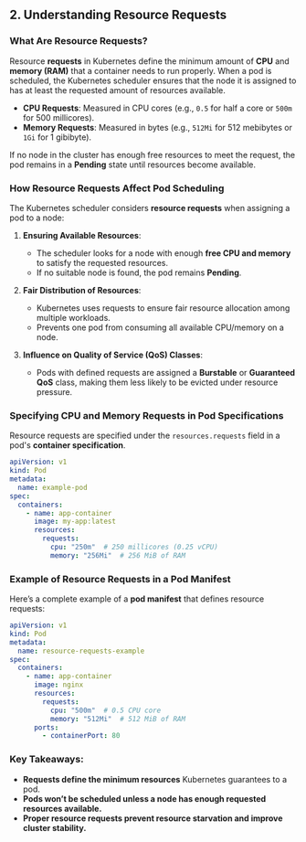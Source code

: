 ## **2. Understanding Resource Requests**  

### **What Are Resource Requests?**  
Resource **requests** in Kubernetes define the minimum amount of **CPU** and **memory (RAM)** that a container needs to run properly. When a pod is scheduled, the Kubernetes scheduler ensures that the node it is assigned to has at least the requested amount of resources available.  

- **CPU Requests**: Measured in CPU cores (e.g., `0.5` for half a core or `500m` for 500 millicores).  
- **Memory Requests**: Measured in bytes (e.g., `512Mi` for 512 mebibytes or `1Gi` for 1 gibibyte).  

If no node in the cluster has enough free resources to meet the request, the pod remains in a **Pending** state until resources become available.  

### **How Resource Requests Affect Pod Scheduling**  
The Kubernetes scheduler considers **resource requests** when assigning a pod to a node:  

1. **Ensuring Available Resources**:  
   - The scheduler looks for a node with enough **free CPU and memory** to satisfy the requested resources.  
   - If no suitable node is found, the pod remains **Pending**.  

2. **Fair Distribution of Resources**:  
   - Kubernetes uses requests to ensure fair resource allocation among multiple workloads.  
   - Prevents one pod from consuming all available CPU/memory on a node.  

3. **Influence on Quality of Service (QoS) Classes**:  
   - Pods with defined requests are assigned a **Burstable** or **Guaranteed QoS** class, making them less likely to be evicted under resource pressure.  

### **Specifying CPU and Memory Requests in Pod Specifications**  
Resource requests are specified under the `resources.requests` field in a pod's **container specification**.  

```yaml
apiVersion: v1
kind: Pod
metadata:
  name: example-pod
spec:
  containers:
    - name: app-container
      image: my-app:latest
      resources:
        requests:
          cpu: "250m"  # 250 millicores (0.25 vCPU)
          memory: "256Mi"  # 256 MiB of RAM
```

### **Example of Resource Requests in a Pod Manifest**  
Here’s a complete example of a **pod manifest** that defines resource requests:  

```yaml
apiVersion: v1
kind: Pod
metadata:
  name: resource-requests-example
spec:
  containers:
    - name: app-container
      image: nginx
      resources:
        requests:
          cpu: "500m"  # 0.5 CPU core
          memory: "512Mi"  # 512 MiB of RAM
      ports:
        - containerPort: 80
```

### **Key Takeaways:**  
- **Requests define the minimum resources** Kubernetes guarantees to a pod.  
- **Pods won’t be scheduled unless a node has enough requested resources available.**  
- **Proper resource requests prevent resource starvation and improve cluster stability.**